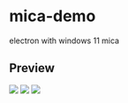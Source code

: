 # mica-demo
 electron with windows 11 mica

## Preview
![](https://vkceyugu.cdn.bspapp.com/VKCEYUGU-0956b3c3-b4ed-405b-812d-b6b32dfbc322/408d64c5-bb28-4c84-be6d-6667c95beb61.png)
![](https://vkceyugu.cdn.bspapp.com/VKCEYUGU-0956b3c3-b4ed-405b-812d-b6b32dfbc322/53b3b126-3daf-4803-b83c-20f7bc51a899.png)
![](https://vkceyugu.cdn.bspapp.com/VKCEYUGU-0956b3c3-b4ed-405b-812d-b6b32dfbc322/d34c1f16-9e74-4765-bd07-ef302ecb1aca.png)
